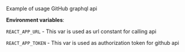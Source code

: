 Example of usage GitHub graphql api

**Environment variables**:

`REACT_APP_URL`  - This var is used as url constant for calling api

`REACT_APP_TOKEN` - This var is used as authorization token for github api
